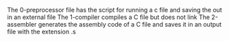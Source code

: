The 0-preprocessor file has the script for running a c file and saving the out in an external file
The 1-compiler compiles a C file but does not link
The 2-assembler generates the assembly code of a C file and saves it in an output file with the extension .s 
